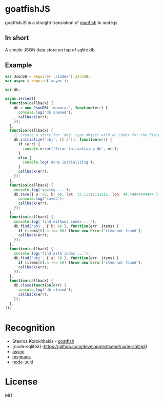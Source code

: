 # goatfishJS

goatfishJS is a straight translation of [goatfish](https://github.com/stochastic-technologies/goatfish) to node.js.

## In short
A simple JSON data store on top of sqlite db.

## Example

```javascript
var JsonDB = require('./index').JsonDB;
var async = require('async');

var db;

async.series([
  function(callback) {
    db = new JsonDB(':memory:', function(err) {
      console.log('db opened');
      callback(err);
    });
  },
  function(callback) {
    // create a store for 'obj' type object with an index for the field 'a'
    db.initialize('obj', [['a']], function(err) {
      if (err) {
        console.error('Error initializing db', err);
      }
      else {
        console.log('done initializing');
      }
      callback(err);
    });
  },
  function(callback) {
    console.log('saving ...');
    db.save({ a: 50, b: 60, lat: 37.11111111111, lon: 44.44444444444 }, 'obj', function(err) {
      console.log('saved');
      callback(err);
    });
  },
  function(callback) {
    console.log('find without index ...');
    db.find('obj', { b: 60 }, function(err, items) {
      if (items[0].b !== 60) throw new Error('item not found');
      callback(err);
    });
  },
  function(callback) {
    console.log('find with index ...');
    db.find('obj', { a: 50 }, function(err, items) {
      if (items[0].a !== 50) throw new Error('item not found');
      callback(err);
    });
  },
  function(callback) {
    db.close(function(err) {
      console.log('db closed');
      callback(err);
    });  
  },
]);
```

# Recognition
* Stavros Korokithakis - [goatfish](https://github.com/stochastic-technologies/goatfish)
* [node-sqlite3] (https://github.com/developmentseed/node-sqlite3)
* [async](https://github.com/caolan/async/)
* [msgpack](https://github.com/creationix/msgpack-js)
* [node-uuid](https://github.com/broofa/node-uuid)
 
# License
MIT


